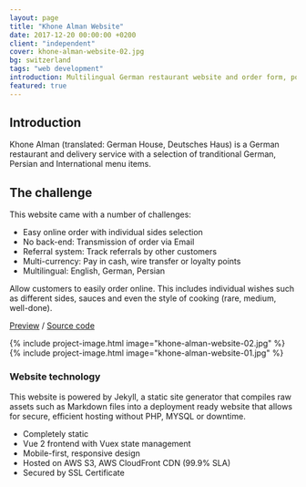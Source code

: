 ```yaml
---
layout: page
title: "Khone Alman Website"
date: 2017-12-20 00:00:00 +0200
client: "independent"
cover: khone-alman-website-02.jpg
bg: switzerland
tags: "web development"
introduction: Multilingual German restaurant website and order form, powered by Vue.js
featured: true
---
```


## Introduction

Khone Alman (translated: German House, Deutsches Haus) is a German restaurant and delivery service with a selection of tranditional German, Persian and International menu items.

## The challenge

This website came with a number of challenges:

- Easy online order with individual sides selection
- No back-end: Transmission of order via Email
- Referral system: Track referrals by other customers
- Multi-currency: Pay in cash, wire transfer or loyalty points
- Multilingual: English, German, Persian

Allow customers to easily order online. This includes individual wishes such as different sides, sauces and even the style of cooking (rare, medium, well-done).

[Preview](https://d9l2otvnbef5b.cloudfront.net/en/) / [Source code](https://git.sr.ht/~franz/khone-alman.com)

{% include project-image.html image="khone-alman-website-02.jpg" %}
{% include project-image.html image="khone-alman-website-01.jpg" %}

### Website technology

This website is powered by Jekyll, a static site generator that compiles raw assets such as Markdown files into a deployment ready website that allows for secure, efficient hosting without PHP, MYSQL or downtime.

- Completely static
- Vue 2 frontend with Vuex state management
- Mobile-first, responsive design
- Hosted on AWS S3, AWS CloudFront CDN (99.9% SLA)
- Secured by SSL Certificate
